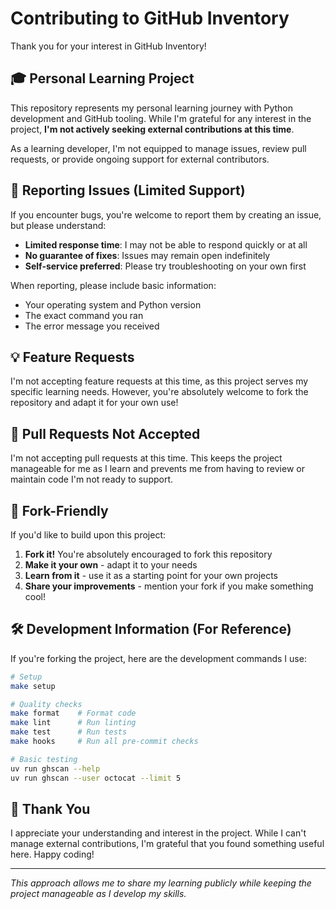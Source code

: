 # Contributing to GitHub Inventory

Thank you for your interest in GitHub Inventory!

## 🎓 Personal Learning Project

This repository represents my personal learning journey with Python development and GitHub tooling. While I'm grateful for any interest in the project, **I'm not actively seeking external contributions at this time**.

As a learning developer, I'm not equipped to manage issues, review pull requests, or provide ongoing support for external contributors.

## 🐛 Reporting Issues (Limited Support)

If you encounter bugs, you're welcome to report them by creating an issue, but please understand:

- **Limited response time**: I may not be able to respond quickly or at all
- **No guarantee of fixes**: Issues may remain open indefinitely
- **Self-service preferred**: Please try troubleshooting on your own first

When reporting, please include basic information:
- Your operating system and Python version
- The exact command you ran
- The error message you received

## 💡 Feature Requests

I'm not accepting feature requests at this time, as this project serves my specific learning needs. However, you're absolutely welcome to fork the repository and adapt it for your own use!

## 🚫 Pull Requests Not Accepted

I'm not accepting pull requests at this time. This keeps the project manageable for me as I learn and prevents me from having to review or maintain code I'm not ready to support.

## 🍴 Fork-Friendly

If you'd like to build upon this project:

1. **Fork it!** You're absolutely encouraged to fork this repository
2. **Make it your own** - adapt it to your needs
3. **Learn from it** - use it as a starting point for your own projects
4. **Share your improvements** - mention your fork if you make something cool!

## 🛠️ Development Information (For Reference)

If you're forking the project, here are the development commands I use:

```bash
# Setup
make setup

# Quality checks
make format    # Format code
make lint      # Run linting
make test      # Run tests
make hooks     # Run all pre-commit checks

# Basic testing
uv run ghscan --help
uv run ghscan --user octocat --limit 5
```

## 🤝 Thank You

I appreciate your understanding and interest in the project. While I can't manage external contributions, I'm grateful that you found something useful here. Happy coding!

---

*This approach allows me to share my learning publicly while keeping the project manageable as I develop my skills.*
